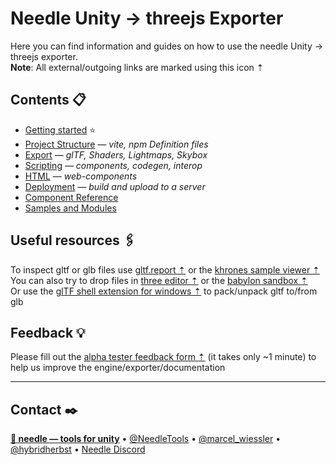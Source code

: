 # Needle Unity → threejs Exporter

Here you can find information and guides on how to use the needle Unity → threejs exporter.  
**Note**: All external/outgoing links are marked using this icon ⇡

## Contents 📋
- [Getting started](./documentation/getting_started.md) ⭐
- [Project Structure](./documentation/project_structure.md) — *vite, npm Definition files*
- [Export](./documentation/export.md) — *glTF, Shaders, Lightmaps, Skybox*
- [Scripting](./documentation/scripting.md) — *components, codegen, interop*
- [HTML](./documentation/html.md) — *web-components*
- [Deployment](./documentation/deployment.md) — *build and upload to a server*
- [Component Reference](./documentation/component-reference.md)
- [Samples and Modules](./documentation/samples-and-modules.md)


## Useful resources 🖇

To inspect gltf or glb files use [gltf.report ⇡](https://gltf.report/) or the [khrones sample viewer ⇡](https://github.khronos.org/glTF-Sample-Viewer-Release/)   
You can also try to drop files in [three editor ⇡](https://threejs.org/editor/) or the [babylon sandbox ⇡](https://sandbox.babylonjs.com/)  
Or use the [glTF shell extension for windows ⇡](https://apps.microsoft.com/store/detail/gltf-shell-extensions/9NPGVJ9N57MV?hl=en-us&gl=US) to pack/unpack gltf to/from glb


## Feedback 💡
Please fill out the [alpha tester feedback form ⇡](https://fwd.needle.tools/needle-engine/feedback) (it takes only ~1 minute) to help us improve the engine/exporter/documentation

---
## Contact ✒️
<b>[🌵 needle — tools for unity](https://needle.tools)</b> • 
[@NeedleTools](https://twitter.com/NeedleTools) • 
[@marcel_wiessler](https://twitter.com/marcel_wiessler) • 
[@hybridherbst](https://twitter.com/hybridherbst) • 
[Needle Discord](https://discord.gg/CFZDp4b)
